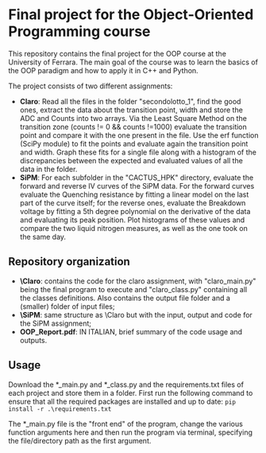 # Final project for the Object-Oriented Programming course

This repository contains the final project for the OOP course at the University of Ferrara.
The main goal of the course was to learn the basics of the OOP paradigm and how to apply it in C++ and Python.

The project consists of two different assignments:
- **Claro**: Read all the files in the folder "secondolotto_1", find the good ones, extract the data about the transition point, width and store the ADC and Counts into two arrays. Via the Least Square Method on the transition zone (counts != 0 && counts !=1000) evaluate the transition point and compare it with the one present in the file. Use the erf function (SciPy module) to fit the points and evaluate again the transition point and width. Graph these fits for a single file along with a histogram of the discrepancies between the expected and evaluated values of all the data in the folder.
- **SiPM**: For each subfolder in the "CACTUS_HPK" directory, evaluate the forward and reverse IV curves of the SiPM data. For the forward curves evaluate the Quenching resistance by fitting a linear model on the last part of the curve itself; for the reverse ones, evaluate the Breakdown voltage by fitting a 5th degree polynomial on the derivative of the data and evaluating its peak position. Plot histograms of these values and compare the two liquid nitrogen measures, as well as the one took on the same day.


## Repository organization
- **\Claro**: contains the code for the claro assignment, with "claro_main.py" being the final program to execute and "claro_class.py" containing all the classes definitions. Also contains the output file folder and a (smaller) folder of input files;
- **\SiPM**: same structure as \Claro but with the input, output and code for the SiPM assignment;
- **OOP_Report.pdf**: IN ITALIAN, brief summary of the code usage and outputs.


## Usage
Download the *_main.py and *_class.py and the requirements.txt files of each project and store them in a folder.
First run the following command to ensure that all the required packages are installed and up to date:
```pip install -r .\requirements.txt```

The *_main.py file is the "front end" of the program, change the various function arguments here and then run the program via terminal, specifying the file/directory path as the first argument.
